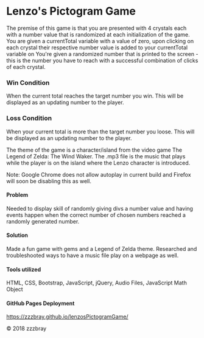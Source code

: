 # Lenzo's Pictogram Game

The premise of this game is that you are presented with 4 crystals each with a number value that is randomized at each initialization of the game. You are given a currentTotal variable with a value of zero, upon clicking on each crystal their respective number value is added to your currentTotal variable on You're given a randomized number that is printed to the screen - this is the number you have to reach with a successful combination of clicks of each crystal.

### Win Condition

When the current total reaches the target number you win. This will be displayed as an updating number to the player.

### Loss Condition

When your current total is more than the target number you loose. This will be displayed as an updating number to the player.

The theme of the game is a character/island from the video game The Legend of Zelda: The Wind Waker. The .mp3 file is the music that plays while the player is on the island where the Lenzo character is introduced.

Note: Google Chrome does not allow autoplay in current build and Firefox will soon be disabling this as well.

#### Problem

Needed to display skill of randomly giving divs a number value and having events happen when the correct number of chosen numbers reached a randomly generated number.

#### Solution

Made a fun game with gems and a Legend of Zelda theme. Researched and troubleshooted ways to have a music file play on a webpage as well.

#### Tools utilized

HTML, CSS, Bootstrap, JavaScript, jQuery, Audio Files, JavaScript Math Object

#### GitHub Pages Deployment

https://zzzbray.github.io/lenzosPictogramGame/

© 2018 zzzbray
